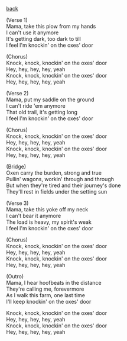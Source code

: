 [back](../../)    
  
(Verse 1)  
Mama, take this plow from my hands  
I can't use it anymore  
It's getting dark, too dark to till  
I feel I'm knockin' on the oxes' door  
  
(Chorus)  
Knock, knock, knockin' on the oxes' door  
Hey, hey, hey, hey, yeah  
Knock, knock, knockin' on the oxes' door  
Hey, hey, hey, hey, yeah  
  
(Verse 2)  
Mama, put my saddle on the ground  
I can't ride 'em anymore  
That old trail, it's getting long  
I feel I'm knockin' on the oxes' door  
  
(Chorus)  
Knock, knock, knockin' on the oxes' door  
Hey, hey, hey, hey, yeah  
Knock, knock, knockin' on the oxes' door  
Hey, hey, hey, hey, yeah  
  
(Bridge)  
Oxen carry the burden, strong and true  
Pullin' wagons, workin' through and through  
But when they're tired and their journey's done  
They'll rest in fields under the setting sun  
  
(Verse 3)  
Mama, take this yoke off my neck  
I can't bear it anymore  
The load is heavy, my spirit's weak  
I feel I'm knockin' on the oxes' door  
  
(Chorus)  
Knock, knock, knockin' on the oxes' door  
Hey, hey, hey, hey, yeah  
Knock, knock, knockin' on the oxes' door  
Hey, hey, hey, hey, yeah  
  
(Outro)  
Mama, I hear hoofbeats in the distance  
They're calling me, forevermore  
As I walk this farm, one last time  
I'll keep knockin' on the oxes' door  
  
Knock, knock, knockin' on the oxes' door  
Hey, hey, hey, hey, yeah  
Knock, knock, knockin' on the oxes' door  
Hey, hey, hey, hey, yeah  
